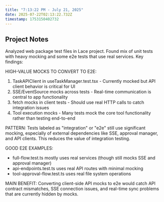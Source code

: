 ```yaml
---
title: "7:13:22 PM - July 21, 2025"
date: 2025-07-22T02:13:22.732Z
timestamp: 1753150402732
---
```


## Project Notes

Analyzed web package test files in Lace project. Found mix of unit tests with heavy mocking and some e2e tests that use real services. Key findings:

HIGH-VALUE MOCKS TO CONVERT TO E2E:
1. TaskAPIClient in useTaskManager.test.tsx - Currently mocked but API client behavior is critical for UI
2. SSE/EventSource mocks across tests - Real-time communication is central to app functionality  
3. fetch mocks in client tests - Should use real HTTP calls to catch integration issues
4. Tool execution mocks - Many tests mock the core tool functionality rather than testing end-to-end

PATTERN: Tests labeled as "integration" or "e2e" still use significant mocking, especially of external dependencies like SSE, approval manager, and API clients. This reduces the value of integration testing.

GOOD E2E EXAMPLES:
- full-flow.test.ts mostly uses real services (though still mocks SSE and approval manager)
- api-endpoints.test.ts uses real API routes with minimal mocking
- tool-approval-flow.test.ts uses real file system operations

MAIN BENEFIT: Converting client-side API mocks to e2e would catch API contract mismatches, SSE connection issues, and real-time sync problems that are currently hidden by mocks.
